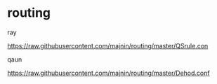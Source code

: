 # routing
ray

https://raw.githubusercontent.com/majnin/routing/master/QSrule.con


qaun

https://raw.githubusercontent.com/majnin/routing/master/Dehod.conf
